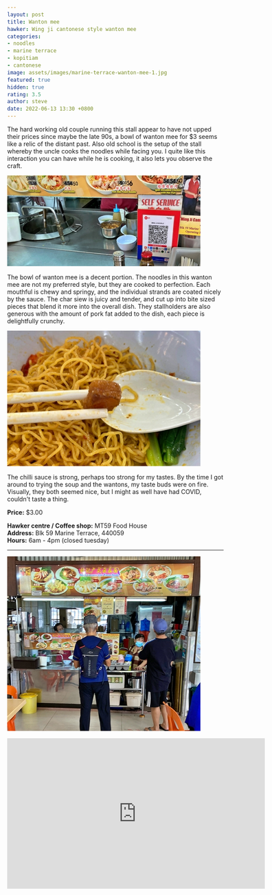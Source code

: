 ```yaml
---
layout: post
title: Wanton mee
hawker: Wing ji cantonese style wanton mee
categories:
- noodles
- marine terrace
- kopitiam
- cantonese
image: assets/images/marine-terrace-wanton-mee-1.jpg
featured: true
hidden: true
rating: 3.5
author: steve
date: 2022-06-13 13:30 +0800
---
```

The hard working old couple running this stall appear to have not upped their prices since maybe the late 90s, a bowl of wanton mee for $3 seems like a relic of the distant past. Also old school is the setup of the stall whereby the uncle cooks the noodles while facing you. I quite like this interaction you can have while he is cooking, it also lets you observe the craft.

![Cooking pot in the front of the stall](/assets/images/marine-terrace-wanton-mee-4.jpg "Cooking pot in the front of the stall")

The bowl of wanton mee is a decent portion. The noodles in this wanton mee are not my preferred style, but they are cooked to perfection. Each mouthful is chewy and springy, and the individual strands are coated nicely by the sauce. The char siew is juicy and tender, and cut up into bite sized pieces that blend it more into the overall dish. They stallholders are also generous with the amount of pork fat added to the dish, each piece is delightfully crunchy.

![Crispy pork fat](/assets/images/marine-terrace-wanton-mee-2.jpg "Crispy pork fat")

The chilli sauce is strong, perhaps too strong for my tastes. By the time I got around to trying the soup and the wantons, my taste buds were on fire. Visually, they both seemed nice, but I might as well have had COVID, couldn't taste a thing.

**Price:** $3.00  

**Hawker centre / Coffee shop:** MT59 Food House  
**Address:** Blk 59 Marine Terrace, 440059  
**Hours:** 6am - 4pm (closed tuesday)  

***  

![Wing ji cantonese style wanton mee stall](/assets/images/marine-terrace-wanton-mee-3.jpg "Wing ji cantonese style wanton mee stall")

<iframe src="https://www.google.com/maps/embed?pb=!1m14!1m8!1m3!1d15955.128773393004!2d103.9142782!3d1.3058009!3m2!1i1024!2i768!4f13.1!3m3!1m2!1s0x0%3A0xa1b0e0dddbd8289f!2sMT%2059%20Food%20House!5e0!3m2!1sen!2ssg!4v1655098155177!5m2!1sen!2ssg" width="600" height="350" style="border:0;" allowfullscreen="" loading="lazy" referrerpolicy="no-referrer-when-downgrade"></iframe>